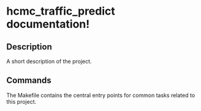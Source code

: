 # hcmc_traffic_predict documentation!

## Description

A short description of the project.

## Commands

The Makefile contains the central entry points for common tasks related to this project.

